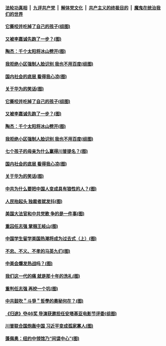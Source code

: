

####  [法轮功真相](../../../../basic/blob/master/README.md?t=09290202) &nbsp;|&nbsp; [九评共产党](../../../../9ping.md/blob/master/README.md?t=09290202) &nbsp;|&nbsp; [解体党文化](../../../../jtdwh.md/blob/master/README.md?t=09290202)  &nbsp;|&nbsp; [共产主义的终极目的](../../../../gczydzjmd.md/blob/master/README.md?t=09290202) &nbsp;|&nbsp; [魔鬼在统治我们的世界](../../../../mgztzwmdsj.md/blob/master/README.md?t=09290202) 

#### [它撕咬并吃掉了自己的孩子(组图)](../pages/p4/947554.md?t=09290202) 

#### [又被李嘉诚先跑了一步？(图)](../pages/p4/947504.md?t=09290202) 

#### [陶杰：千个太阳将冰山劈开(图)](../pages/p4/947502.md?t=09290202) 

#### [我拒绝小区强制人脸识别 我也不用百度(组图)](../pages/p4/947498.md?t=09290202) 

#### [国内社会的底层 看得我心凉(图)](../pages/p4/947497.md?t=09290202) 

#### [关于华为的笑话(图)](../pages/p4/947496.md?t=09290202) 

#### [它撕咬并吃掉了自己的孩子(组图)](../pages/p4/947554.md?t=09290202) 

#### [又被李嘉诚先跑了一步？(图)](../pages/p4/947504.md?t=09290202) 

#### [陶杰：千个太阳将冰山劈开(图)](../pages/p4/947502.md?t=09290202) 

#### [我拒绝小区强制人脸识别 我也不用百度(组图)](../pages/p4/947498.md?t=09290202) 

#### [七个孩子的母亲为什么赢得川普提名？(图)](../pages/p4/947499.md?t=09290202) 

#### [国内社会的底层 看得我心凉(图)](../pages/p4/947497.md?t=09290202) 

#### [关于华为的笑话(图)](../pages/p4/947496.md?t=09290202) 

#### [中共为什么要把中国人变成具有狼性的人？(图)](../pages/p4/947493.md?t=09290202) 

#### [人民抬起头 独裁者就发抖(图)](../pages/p4/947451.md?t=09290202) 

#### [美国大法官和中共党歌 争的是一件事(图)](../pages/p4/947449.md?t=09290202) 

#### [重囚任志强 掌掴王岐山(图)](../pages/p4/947350.md?t=09290202) 

#### [中国学生留学美国热潮将成为过去式（上）(图)](../pages/p4/947391.md?t=09290202) 

#### [不忠、不义、不孝的马英九们(图)](../pages/p4/947344.md?t=09290202) 

#### [中美会爆发热战吗？(图)](../pages/p4/947420.md?t=09290202) 

#### [我们这一代的痛 就是那十年的洗礼(图)](../pages/p4/947424.md?t=09290202) 

#### [重判任志强 再挖一个坑(图)](../pages/p4/947346.md?t=09290202) 

#### [中共鼓吹＂斗爭＂哲學的奧秘何在？(图)](../pages/p4/947409.md?t=09290202) 

#### [《归途》夺46奖 导演获邀担任安塔基亚电影节评委(组图)](../pages/p4/947322.md?t=09290202) 

#### [川普联合国炮轰中国 习近平变成孤家寡人(图)](../pages/p4/947308.md?t=09290202) 

#### [蓬佩奥：纽约中领馆乃“间谍中心”(图)](../pages/p4/947292.md?t=09290202) 

